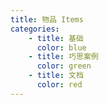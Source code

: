 ```yaml
---
title: 物品 Items
categories:
    - title: 基础
      color: blue
    - title: 巧思案例
      color: green
    - title: 文档
      color: red
---
```

